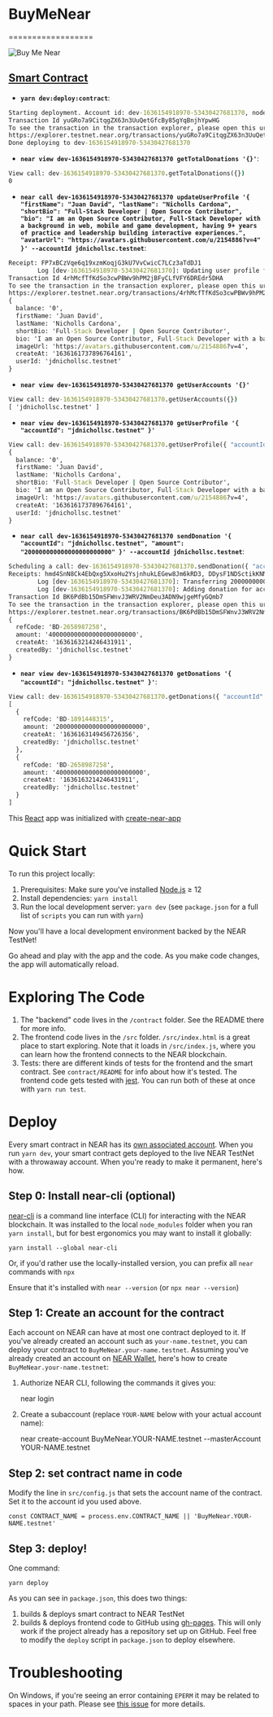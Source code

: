 # BuyMeNear
==================

![Buy Me Near](docs/screenshots/Web%201920%20–%2012.png)

## [Smart Contract](contract/assembly/index.ts)

- **`yarn dev:deploy:contract`**:
```cmd
Starting deployment. Account id: dev-1636154918970-53430427681370, node: https://rpc.testnet.near.org, helper: https://helper.testnet.near.org, file: ./out/main.wasm
Transaction Id yuGRo7a9CitqgZX63n3UuQetGfcBy85gYqBnjhYpwHG
To see the transaction in the transaction explorer, please open this url in your browser
https://explorer.testnet.near.org/transactions/yuGRo7a9CitqgZX63n3UuQetGfcBy85gYqBnjhYpwHG
Done deploying to dev-1636154918970-53430427681370
```

- **`near view dev-1636154918970-53430427681370 getTotalDonations '{}'`**:
```cmd
View call: dev-1636154918970-53430427681370.getTotalDonations({})
0
```

- **`near call dev-1636154918970-53430427681370 updateUserProfile '{ "firstName": "Juan David", "lastName": "Nicholls Cardona", "shortBio": "Full-Stack Developer | Open Source Contributor", "bio": "I am an Open Source Contributor, Full-Stack Developer with a background in web, mobile and game development, having 9+ years of practice and leadership building interactive experiences.", "avatarUrl": "https://avatars.githubusercontent.com/u/2154886?v=4" }' --accountId jdnichollsc.testnet`**:
```cmd
Receipt: FP7xBCzVqe6q19xzmKoqjG3kU7VvCwicC7LCz3aTdDJ1
        Log [dev-1636154918970-53430427681370]: Updating user profile for account "jdnichollsc.testnet"
Transaction Id 4rhMcfTfKdSo3cwPBWv9hPM2jBFyCLfVFY6DREdr5DHA
To see the transaction in the transaction explorer, please open this url in your browser
https://explorer.testnet.near.org/transactions/4rhMcfTfKdSo3cwPBWv9hPM2jBFyCLfVFY6DREdr5DHA
{
  balance: '0',
  firstName: 'Juan David',
  lastName: 'Nicholls Cardona',
  shortBio: 'Full-Stack Developer | Open Source Contributor',
  bio: 'I am an Open Source Contributor, Full-Stack Developer with a background in web, mobile and game development, having 9+ years of practice and leadership building interactive experiences.',
  imageUrl: 'https://avatars.githubusercontent.com/u/2154886?v=4',
  createAt: '1636161737896764161',
  userId: 'jdnichollsc.testnet'
}
```

- **`near view dev-1636154918970-53430427681370 getUserAccounts '{}'`**
```cmd
View call: dev-1636154918970-53430427681370.getUserAccounts({})
[ 'jdnichollsc.testnet' ]
```

- **`near view dev-1636154918970-53430427681370 getUserProfile '{ "accountId": "jdnichollsc.testnet" }'`**
```cmd
View call: dev-1636154918970-53430427681370.getUserProfile({ "accountId": "jdnichollsc.testnet" })
{
  balance: '0',
  firstName: 'Juan David',
  lastName: 'Nicholls Cardona',
  shortBio: 'Full-Stack Developer | Open Source Contributor',
  bio: 'I am an Open Source Contributor, Full-Stack Developer with a background in web, mobile and game development, having 9+ years of practice and leadership building interactive experiences.',
  imageUrl: 'https://avatars.githubusercontent.com/u/2154886?v=4',
  createAt: '1636161737896764161',
  userId: 'jdnichollsc.testnet'
}
```

- **`near call dev-1636154918970-53430427681370 sendDonation '{ "accountId": "jdnichollsc.testnet", "amount": "200000000000000000000000" }' --accountId jdnichollsc.testnet`**:
```cmd
Scheduling a call: dev-1636154918970-53430427681370.sendDonation({ "accountId": "jdnichollsc.testnet", "amount": "200000000000000000000000" })
Receipts: hmd4SnN8Ck4EbQxg5XxoHu2YsjnhukLEGew8Jm6kRD3, DDysF1NDSctikKNNAxFYccjuJzcYP5bxcSNF1ZYkM6Cq
        Log [dev-1636154918970-53430427681370]: Transferring 200000000000000000000000 to jdnichollsc.testnet
        Log [dev-1636154918970-53430427681370]: Adding donation for account "jdnichollsc.testnet"
Transaction Id BK6PdBb15DmSFWnvJ3WRV2NmDeu3ADN9wjgeMfyGQmb7
To see the transaction in the transaction explorer, please open this url in your browser
https://explorer.testnet.near.org/transactions/BK6PdBb15DmSFWnvJ3WRV2NmDeu3ADN9wjgeMfyGQmb7
{
  refCode: 'BD-2658987258',
  amount: '400000000000000000000000',
  createAt: '1636163214246431911',
  createdBy: 'jdnichollsc.testnet'
}
```

- **`near view dev-1636154918970-53430427681370 getDonations '{ "accountId": "jdnichollsc.testnet" }'`**:
```cmd
View call: dev-1636154918970-53430427681370.getDonations({ "accountId": "jdnichollsc.testnet" })
[
  {
    refCode: 'BD-1891448315',
    amount: '200000000000000000000000',
    createAt: '1636163149456726356',
    createdBy: 'jdnichollsc.testnet'
  },
  {
    refCode: 'BD-2658987258',
    amount: '400000000000000000000000',
    createAt: '1636163214246431911',
    createdBy: 'jdnichollsc.testnet'
  }
]
```

This [React] app was initialized with [create-near-app]


Quick Start
===========

To run this project locally:

1. Prerequisites: Make sure you've installed [Node.js] ≥ 12
2. Install dependencies: `yarn install`
3. Run the local development server: `yarn dev` (see `package.json` for a
   full list of `scripts` you can run with `yarn`)

Now you'll have a local development environment backed by the NEAR TestNet!

Go ahead and play with the app and the code. As you make code changes, the app will automatically reload.


Exploring The Code
==================

1. The "backend" code lives in the `/contract` folder. See the README there for
   more info.
2. The frontend code lives in the `/src` folder. `/src/index.html` is a great
   place to start exploring. Note that it loads in `/src/index.js`, where you
   can learn how the frontend connects to the NEAR blockchain.
3. Tests: there are different kinds of tests for the frontend and the smart
   contract. See `contract/README` for info about how it's tested. The frontend
   code gets tested with [jest]. You can run both of these at once with `yarn
   run test`.


Deploy
======

Every smart contract in NEAR has its [own associated account][NEAR accounts]. When you run `yarn dev`, your smart contract gets deployed to the live NEAR TestNet with a throwaway account. When you're ready to make it permanent, here's how.


Step 0: Install near-cli (optional)
-------------------------------------

[near-cli] is a command line interface (CLI) for interacting with the NEAR blockchain. It was installed to the local `node_modules` folder when you ran `yarn install`, but for best ergonomics you may want to install it globally:

    yarn install --global near-cli

Or, if you'd rather use the locally-installed version, you can prefix all `near` commands with `npx`

Ensure that it's installed with `near --version` (or `npx near --version`)


Step 1: Create an account for the contract
------------------------------------------

Each account on NEAR can have at most one contract deployed to it. If you've already created an account such as `your-name.testnet`, you can deploy your contract to `BuyMeNear.your-name.testnet`. Assuming you've already created an account on [NEAR Wallet], here's how to create `BuyMeNear.your-name.testnet`:

1. Authorize NEAR CLI, following the commands it gives you:

      near login

2. Create a subaccount (replace `YOUR-NAME` below with your actual account name):

      near create-account BuyMeNear.YOUR-NAME.testnet --masterAccount YOUR-NAME.testnet


Step 2: set contract name in code
---------------------------------

Modify the line in `src/config.js` that sets the account name of the contract. Set it to the account id you used above.

    const CONTRACT_NAME = process.env.CONTRACT_NAME || 'BuyMeNear.YOUR-NAME.testnet'


Step 3: deploy!
---------------

One command:

    yarn deploy

As you can see in `package.json`, this does two things:

1. builds & deploys smart contract to NEAR TestNet
2. builds & deploys frontend code to GitHub using [gh-pages]. This will only work if the project already has a repository set up on GitHub. Feel free to modify the `deploy` script in `package.json` to deploy elsewhere.


Troubleshooting
===============

On Windows, if you're seeing an error containing `EPERM` it may be related to spaces in your path. Please see [this issue](https://github.com/zkat/npx/issues/209) for more details.


  [React]: https://reactjs.org/
  [create-near-app]: https://github.com/near/create-near-app
  [Node.js]: https://nodejs.org/en/download/package-manager/
  [jest]: https://jestjs.io/
  [NEAR accounts]: https://docs.near.org/docs/concepts/account
  [NEAR Wallet]: https://wallet.testnet.near.org/
  [near-cli]: https://github.com/near/near-cli
  [gh-pages]: https://github.com/tschaub/gh-pages
